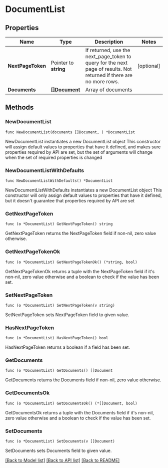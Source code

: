 # DocumentList

## Properties

Name | Type | Description | Notes
------------ | ------------- | ------------- | -------------
**NextPageToken** | Pointer to **string** | If returned, use the next_page_token to query for the next page of results. Not returned if there are no more rows. | [optional] 
**Documents** | [**[]Document**](Document.md) | Array of documents | 

## Methods

### NewDocumentList

`func NewDocumentList(documents []Document, ) *DocumentList`

NewDocumentList instantiates a new DocumentList object
This constructor will assign default values to properties that have it defined,
and makes sure properties required by API are set, but the set of arguments
will change when the set of required properties is changed

### NewDocumentListWithDefaults

`func NewDocumentListWithDefaults() *DocumentList`

NewDocumentListWithDefaults instantiates a new DocumentList object
This constructor will only assign default values to properties that have it defined,
but it doesn't guarantee that properties required by API are set

### GetNextPageToken

`func (o *DocumentList) GetNextPageToken() string`

GetNextPageToken returns the NextPageToken field if non-nil, zero value otherwise.

### GetNextPageTokenOk

`func (o *DocumentList) GetNextPageTokenOk() (*string, bool)`

GetNextPageTokenOk returns a tuple with the NextPageToken field if it's non-nil, zero value otherwise
and a boolean to check if the value has been set.

### SetNextPageToken

`func (o *DocumentList) SetNextPageToken(v string)`

SetNextPageToken sets NextPageToken field to given value.

### HasNextPageToken

`func (o *DocumentList) HasNextPageToken() bool`

HasNextPageToken returns a boolean if a field has been set.

### GetDocuments

`func (o *DocumentList) GetDocuments() []Document`

GetDocuments returns the Documents field if non-nil, zero value otherwise.

### GetDocumentsOk

`func (o *DocumentList) GetDocumentsOk() (*[]Document, bool)`

GetDocumentsOk returns a tuple with the Documents field if it's non-nil, zero value otherwise
and a boolean to check if the value has been set.

### SetDocuments

`func (o *DocumentList) SetDocuments(v []Document)`

SetDocuments sets Documents field to given value.



[[Back to Model list]](../README.md#documentation-for-models) [[Back to API list]](../README.md#documentation-for-api-endpoints) [[Back to README]](../README.md)



